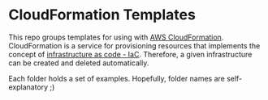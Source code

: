 # CloudFormation Templates
This repo groups templates for using with [AWS CloudFormation](https://aws.amazon.com/cloudformation/). CloudFormation is a service for provisioning resources that implements the concept of [infrastructure as code - IaC](https://aws.amazon.com/devops/what-is-devops/?nc1=f_cc#iac). Therefore, a given infrastructure can be created and deleted automatically.

Each folder holds a set of examples. Hopefully, folder names are self-explanatory ;)
